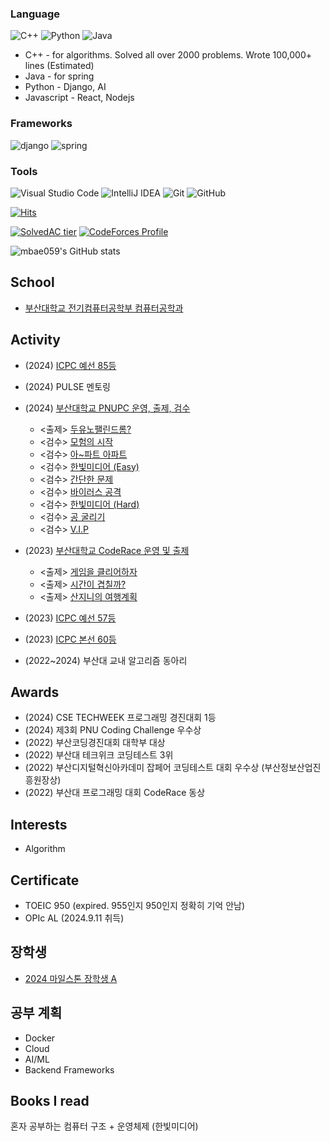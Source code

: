 
### Language
![C++](https://img.shields.io/badge/c++-%2300599C.svg?style=for-the-badge&logo=c%2B%2B&logoColor=white)
![Python](https://img.shields.io/badge/python-3670A0?style=for-the-badge&logo=python&logoColor=ffdd54)
![Java](https://img.shields.io/badge/java-%23ED8B00.svg?style=for-the-badge&logo=openjdk&logoColor=white)


- C++ - for algorithms. Solved all over 2000 problems. Wrote 100,000+ lines (Estimated)
- Java - for spring
- Python - Django, AI
- Javascript - React, Nodejs



### Frameworks
![django](https://img.shields.io/badge/django-092E20.svg?&style=for-the-badge&logo=django&logoColor=white)
![spring](https://img.shields.io/badge/spring-70b42c.svg?&style=for-the-badge&logo=spring&logoColor=white)

### Tools
![Visual Studio Code](https://img.shields.io/badge/Visual%20Studio%20Code-0078d7.svg?style=for-the-badge&logo=visual-studio-code&logoColor=white)
![IntelliJ IDEA](https://img.shields.io/badge/IntelliJIDEA-000000.svg?style=for-the-badge&logo=intellij-idea&logoColor=white)
![Git](https://img.shields.io/badge/git-%23F05033.svg?style=for-the-badge&logo=git&logoColor=white)
![GitHub](https://img.shields.io/badge/github-%23121011.svg?style=for-the-badge&logo=github&logoColor=white)

[![Hits](https://hits.seeyoufarm.com/api/count/incr/badge.svg?url=https%3A%2F%2Fgithub.com%2Fmbae059&count_bg=%2379C83D&title_bg=%23242FB0&icon=&icon_color=%23E7E7E7&title=hits&edge_flat=false)](https://hits.seeyoufarm.com)

[![SolvedAC tier](http://mazassumnida.wtf/api/v2/generate_badge?boj=mbae059)](https://solved.ac/mbae059)
[![CodeForces Profile](https://cf.leed.at?id=mbae059)](https://codeforces.com/profile/mbae059)

![mbae059's GitHub stats](https://github-readme-stats.vercel.app/api?username=mbae059&show_icons=true&theme=radical)

School
-------
- [부산대학교 전기컴퓨터공학부 컴퓨터공학과](https://cse.pusan.ac.kr/)


Activity
--------

 * (2024) [ICPC 예선 85등](https://static.icpckorea.net/2024/first_round/scoreboard_10282200/)
 * (2024) PULSE 멘토링
 * (2024) [부산대학교 PNUPC 운영, 출제, 검수](https://www.acmicpc.net/contest/view/1267)
   * <출제> [두유노팰린드롬?](https://www.acmicpc.net/problem/31794)
   * <검수> [모험의 시작](https://www.acmicpc.net/problem/31789)
   * <검수> [아~파트 아파트](https://www.acmicpc.net/problem/31797)
   * <검수> [한빛미디어 (Easy)](https://www.acmicpc.net/problem/31796)
   * <검수> [간단한 문제](https://www.acmicpc.net/problem/31790)
   * <검수> [바이러스 공격](https://www.acmicpc.net/problem/31791)
   * <검수> [한빛미디어 (Hard)](https://www.acmicpc.net/problem/31792)
   * <검수> [공 굴리기](https://www.acmicpc.net/problem/31793)
   * <검수> [V.I.P](https://www.acmicpc.net/problem/31795)

 * (2023) [부산대학교 CodeRace 운영 및 출제](https://www.acmicpc.net/contest/view/994)
   * <출제> [게임을 클리어하자](https://www.acmicpc.net/problem/28017)
   * <출제> [시간이 겹칠까?](https://www.acmicpc.net/problem/28018) 
   * <출제> [산지니의 여행계획](https://www.acmicpc.net/problem/28019) 
- (2023) [ICPC 예선 57등](http://static.icpckorea.net/2023/first_round/scoreboard/)
- (2023) [ICPC 본선 60등](http://static.icpckorea.net/2023/regional/scoreboard/)

- (2022~2024) 부산대 교내 알고리즘 동아리


Awards
------

- (2024) CSE TECHWEEK 프로그래밍 경진대회 1등
- (2024) 제3회 PNU Coding Challenge 우수상
- (2022) 부산코딩경진대회 대학부 대상
- (2022) 부산대 테크위크 코딩테스트 3위
- (2022) 부산디지털혁신아카데미 잡페어 코딩테스트 대회 우수상 (부산정보산업진흥원장상)
- (2022) 부산대 프로그래밍 대회 CodeRace 동상

  
Interests
---------
- Algorithm

Certificate
---------
- TOEIC 950 (expired. 955인지 950인지 정확히 기억 안남)
- OPIc AL (2024.9.11 취득)

장학생
-----
- [2024 마일스톤 장학생 A](https://cse.pusan.ac.kr/cse/14651/subview.do?enc=Zm5jdDF8QEB8JTJGYmJzJTJGY3NlJTJGMjYwNSUyRjE2OTU1NTclMkZhcnRjbFZpZXcuZG8lM0ZiYnNPcGVuV3JkU2VxJTNEJTI2aXNWaWV3TWluZSUzRGZhbHNlJTI2c3JjaENvbHVtbiUzRCUyNnBhZ2UlM0QxJTI2c3JjaFdyZCUzRCUyNnJnc0JnbmRlU3RyJTNEJTI2YmJzQ2xTZXElM0QlMjZwYXNzd29yZCUzRCUyNnJnc0VuZGRlU3RyJTNEJTI2)


공부 계획
-------------
- Docker
- Cloud
- AI/ML
- Backend Frameworks

Books I read
------------
혼자 공부하는 컴퓨터 구조 + 운영체제 (한빛미디어)
